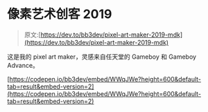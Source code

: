 # 像素艺术创客 2019

> 原文:[https://dev.to/bb3dev/pixel-art-maker-2019-mdk](https://dev.to/bb3dev/pixel-art-maker-2019-mdk)

这是我的 pixel art maker，灵感来自任天堂的 Gameboy 和 Gameboy Advance。

[https://codepen.io/bb3dev/embed/WWqJWe?height=600&default-tab=result&embed-version=2](https://codepen.io/bb3dev/embed/WWqJWe?height=600&default-tab=result&embed-version=2)